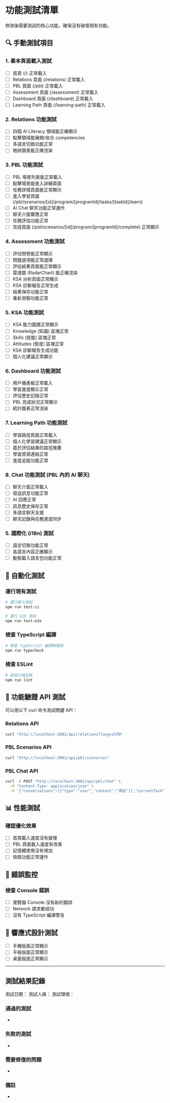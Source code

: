 # 功能測試清單

修改後需要測試的核心功能，確保沒有破壞現有功能。

## 🔍 手動測試項目

### 1. 基本頁面載入測試
- [ ] 首頁 (/) 正常載入
- [ ] Relations 頁面 (/relations) 正常載入
- [ ] PBL 頁面 (/pbl) 正常載入
- [ ] Assessment 頁面 (/assessment) 正常載入
- [ ] Dashboard 頁面 (/dashboard) 正常載入
- [ ] Learning Path 頁面 (/learning-path) 正常載入

### 2. Relations 功能測試
- [ ] 四個 AI Literacy 領域能正確顯示
- [ ] 點擊領域能展開/收合 competencies
- [ ] 多語言切換功能正常
- [ ] 樹狀圖表能正確渲染

### 3. PBL 功能測試
- [ ] PBL 場景列表能正常載入
- [ ] 點擊場景能進入詳細頁面
- [ ] 任務詳情頁面能正常顯示
- [ ] 進入學習頁面 (/pbl/scenarios/[id]/program/[programId]/tasks/[taskId]/learn)
- [ ] AI Chat 聊天功能正常運作
- [ ] 聊天介面響應正常
- [ ] 任務評估功能正常
- [ ] 完成頁面 (/pbl/scenarios/[id]/program/[programId]/complete) 正常顯示

### 4. Assessment 功能測試
- [ ] 評估問卷能正常顯示
- [ ] 問題選項能正常選擇
- [ ] 評估結果頁面能正常顯示
- [ ] 雷達圖 (RadarChart) 能正確渲染
- [ ] KSA 分析頁面正常顯示
- [ ] KSA 診斷報告正常生成
- [ ] 結果保存功能正常
- [ ] 重新測驗功能正常

### 5. KSA 功能測試
- [ ] KSA 能力圖譜正常顯示
- [ ] Knowledge (知識) 區塊正常
- [ ] Skills (技能) 區塊正常  
- [ ] Attitudes (態度) 區塊正常
- [ ] KSA 診斷報告生成功能
- [ ] 個人化建議正常顯示

### 6. Dashboard 功能測試
- [ ] 用戶儀表板正常載入
- [ ] 學習進度顯示正常
- [ ] 評估歷史記錄正常
- [ ] PBL 完成狀況正常顯示
- [ ] 統計圖表正常渲染

### 7. Learning Path 功能測試
- [ ] 學習路徑頁面正常載入
- [ ] 個人化學習建議正常顯示
- [ ] 基於評估結果的路徑推薦
- [ ] 學習資源連結正常
- [ ] 進度追蹤功能正常

### 8. Chat 功能測試 (PBL 內的 AI 聊天)
- [ ] 聊天介面正常載入
- [ ] 發送訊息功能正常
- [ ] AI 回應正常
- [ ] 訊息歷史保存正常
- [ ] 多語言聊天支援
- [ ] 聊天記錄與任務進度同步

### 5. 國際化 (i18n) 測試
- [ ] 語言切換功能正常
- [ ] 各語言內容正確顯示
- [ ] 動態載入語言包功能正常

## 🚀 自動化測試

### 運行現有測試
```bash
# 運行單元測試
npm run test:ci

# 運行 E2E 測試
npm run test:e2e
```

### 檢查 TypeScript 編譯
```bash
# 檢查 TypeScript 編譯無錯誤
npm run typecheck
```

### 檢查 ESLint
```bash
# 檢查代碼品質
npm run lint
```

## 🔧 功能驗證 API 測試

可以用以下 curl 命令測試關鍵 API：

### Relations API
```bash
curl "http://localhost:3001/api/relations?lang=zhTW"
```

### PBL Scenarios API
```bash
curl "http://localhost:3001/api/pbl/scenarios"
```

### PBL Chat API
```bash
curl -X POST "http://localhost:3001/api/pbl/chat" \
  -H "Content-Type: application/json" \
  -d '{"conversations":[{"type":"user","content":"測試"}],"currentTask":{"id":"test"}}'
```

## 📊 性能測試

### 確認優化效果
- [ ] 首頁載入速度沒有變慢
- [ ] PBL 頁面載入速度有改善
- [ ] 記憶體使用沒有增加
- [ ] 快取功能正常運作

## 🐛 錯誤監控

### 檢查 Console 錯誤
- [ ] 瀏覽器 Console 沒有新的錯誤
- [ ] Network 請求都成功
- [ ] 沒有 TypeScript 編譯警告

## 📱 響應式設計測試

- [ ] 手機版面正常顯示
- [ ] 平板版面正常顯示
- [ ] 桌面版面正常顯示

---

## 測試結果記錄

測試日期：
測試人員：
測試環境：

### 通過的測試
- 

### 失敗的測試
- 

### 需要修復的問題
- 

### 備註
- 